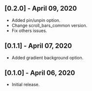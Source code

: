 ## [0.2.0] - April 09, 2020
* Added pin/unpin option.
* Change scroll_bars_common version.
* Fix others issues.

## [0.1.1] - April 07, 2020
* Added gradient background option.

## [0.1.0] - April 06, 2020
* Initial release.